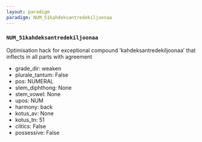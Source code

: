 ```yaml
---
layout: paradigm
paradigm: NUM_51kahdeksantredekiljoonaa
---
```

### ` NUM_51kahdeksantredekiljoonaa `

Optimisation hack for exceptional compound ’kahdeksantredekiljoonaa’ that inflects in all parts with agreement
* grade_dir: weaken
* plurale_tantum: False
* pos: NUMERAL
* stem_diphthong: None
* stem_vowel: None
* upos: NUM
* harmony: back
* kotus_av: None
* kotus_tn: 51
* clitics: False
* possessive: False

